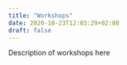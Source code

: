 ```yaml
---
title: "Workshops"
date: 2020-10-23T12:03:29+02:00
draft: false
---
```


Description of workshops here

